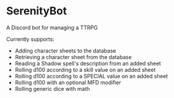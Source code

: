 # SerenityBot
A Discord bot for managing a TTRPG

Currently supports:
 - Adding character sheets to the database
 - Retrieving a character sheet from the database
 - Reading a Shadow spell's description from an added sheet
 - Rolling d100 according to a skill value on an added sheet
 - Rolling d100 according to a SPECIAL value on an added sheet
 - Rolling d100 with an optional MFD modifier
 - Rolling generic dice with math